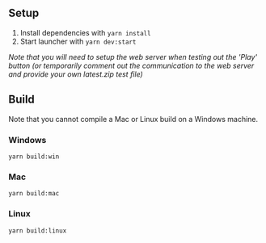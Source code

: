 ## Setup
1. Install dependencies with `yarn install`
2. Start launcher with `yarn dev:start`

*Note that you will need to setup the web server when testing out the 'Play' button (or temporarily comment out the communication to the web server and provide your own latest.zip test file)*

## Build
Note that you cannot compile a Mac or Linux build on a Windows machine.

### Windows
`yarn build:win`

### Mac
`yarn build:mac`

### Linux
`yarn build:linux`
